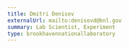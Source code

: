 ```yaml
---
title: Dmitri Denisov
externalUrl: mailto:denisovd@bnl.gov
summary: Lab Scientist, Experiment
type: brookhavennationallaboratory
---
```

